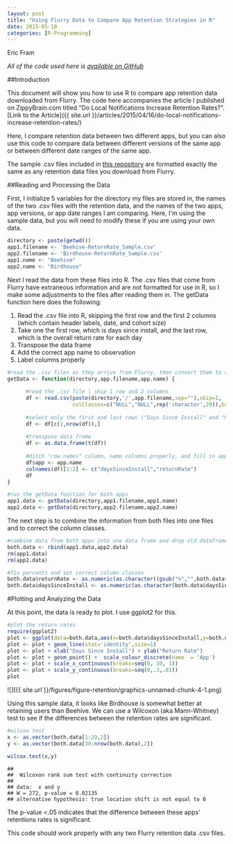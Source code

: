 ```yaml
---
layout: post
title: "Using Flurry Data to Compare App Retention Strategies in R"
date: 2015-05-10
categories: [R-Programming]
---
```

Eric Fram  

*All of the code used here is [available on GitHub](https://github.com/EricFram/App_Insights)*

##Introduction

This document will show you how to use R to compare app retention data downloaded from Flurry. The code here accompanies the article I published on ZippyBrain.com titled "Do Local Notifications Increase Retention Rates?". [Link to the Article]({{ site.url }}/articles/2015/04/16/do-local-notifications-increase-retention-rates/)

Here, I compare retention data between two different apps, but you can also use this code to compare data between different versions of the same app or between different date ranges of the same app.

The sample .csv files included in [this repository](https://github.com/EricFram/App_Insights/tree/master/Retention_Comps) are formatted exactly the same as any retention data files you download from Flurry. 

##Reading and Processing the Data

First, I initialize 5 variables for the directory my files are stored in, the names of the two .csv files with the retention data, and the names of the two apps, app versions, or app date ranges I am comparing. Here, I'm using the sample data, but you will need to modify these if you are using your own data. 


```r
directory <- paste(getwd())
app1.filename <- 'Beehive-ReturnRate_Sample.csv'
app2.filename <- 'Birdhouse-ReturnRate_Sample.csv'
app1.name <- "Beehive"
app2.name <- "Birdhouse"
```

Next I read the data from these files into R. The .csv files that come from Flurry have extraneous information and are not formatted for use in R, so I make some adjustments to the files after reading them in. The getData function here does the following:

1. Read the .csv file into R, skipping the first row and the first 2 columns (which contain header labels, date, and cohort size)
2. Take one the first row, which is days since install, and the last row, which is the overall return rate for each day
3. Transpose the data frame
4. Add the correct app name to observation
5. Label columns properly


```r
#read the .csv files as they arrive from Flurry, then convert them to raw data
getData <- function(directory,app.filename,app.name) {
      
      #read the .csv file | skip 1 row and 2 columns
      df <- read.csv(paste(directory,'/',app.filename,sep=""),skip=1,
                     colClasses=c("NULL","NULL",rep('character',29)),header=FALSE)
      
      #select only the first and last rows ("Days Since Install" and "Return Rate")
      df <- df[c(1,nrow(df)),]
      
      #transpose data frame
      df <- as.data.frame(t(df))
      
      #ditch "row.names" column, name columns properly, and fill in app name
      df$app <- app.name
      colnames(df)[1:2] <- c("daysSinceInstall","returnRate")
      df
}

#run the getData function for both apps
app1.data <- getData(directory,app1.filename,app1.name)
app2.data <- getData(directory,app2.filename,app2.name)
```

The next step is to combine the information from both files into one files and to correct the column classes. 


```r
#combine data from both apps into one data frame and drop old dataframes
both.data <- rbind(app1.data,app2.data)
rm(app1.data)
rm(app2.data)

#fix percents and set correct column classes
both.data$returnRate <- as.numeric(as.character((gsub("%","",both.data$returnRate))))/100
both.data$daysSinceInstall <- as.numeric(as.character(both.data$daysSinceInstall))
```

#Plotting and Analyzing the Data

At this point, the data is ready to plot. I use ggplot2 for this. 


```r
#plot the return rates
require(ggplot2)
plot <- ggplot(data=both.data,aes(x=both.data$daysSinceInstall,y=both.data$returnRate,group=app,color=app))
plot <- plot + geom_line(stat='identity',size=1)
plot <- plot + xlab("Days Since Install") + ylab("Return Rate")
plot <- plot + geom_point() +  scale_colour_discrete(name  = 'App')
plot <- plot + scale_x_continuous(breaks=seq(0, 30, 1))
plot <- plot + scale_y_continuous(breaks=seq(0,.3,.01))
plot
```

![]({{ site.url }}/figures/figure-retention/graphics-unnamed-chunk-4-1.png) 

Using this sample data, it looks like Birdhouse is somewhat better at retaining users than Beehive. We can use a Wilcoxon (aka Mann-Whitney) test to see if the  differences between the retention rates are significant.


```r
#wilcox test
x <- as.vector(both.data[1:29,2])
y <- as.vector(both.data[30:nrow(both.data),2])

wilcox.test(x,y)
```

```
## 
## 	Wilcoxon rank sum test with continuity correction
## 
## data:  x and y
## W = 272, p-value = 0.02135
## alternative hypothesis: true location shift is not equal to 0
```

The p-value <.05 indicates that the difference between these apps' retentions rates is significant. 

This code should work properly with any two Flurry retention data .csv files. 

